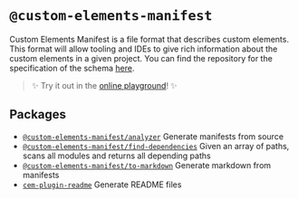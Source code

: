 # `@custom-elements-manifest`

Custom Elements Manifest is a file format that describes custom elements. This format will allow tooling and IDEs to give rich information about the custom elements in a given project. You can find the repository for the specification of the schema [here](https://github.com/webcomponents/custom-elements-manifest).

> ✨ Try it out in the [online playground](https://custom-elements-manifest.netlify.app/)! ✨
## Packages

- [`@custom-elements-manifest/analyzer`](./packages/analyzer) Generate manifests from source
- [`@custom-elements-manifest/find-dependencies`](./packages/find-dependencies) Given an array of paths, scans all modules and returns all depending paths
- [`@custom-elements-manifest/to-markdown`](./packages/to-markdown) Generate markdown from manifests
- [`cem-plugin-readme`](./plugins/readme) Generate README files
